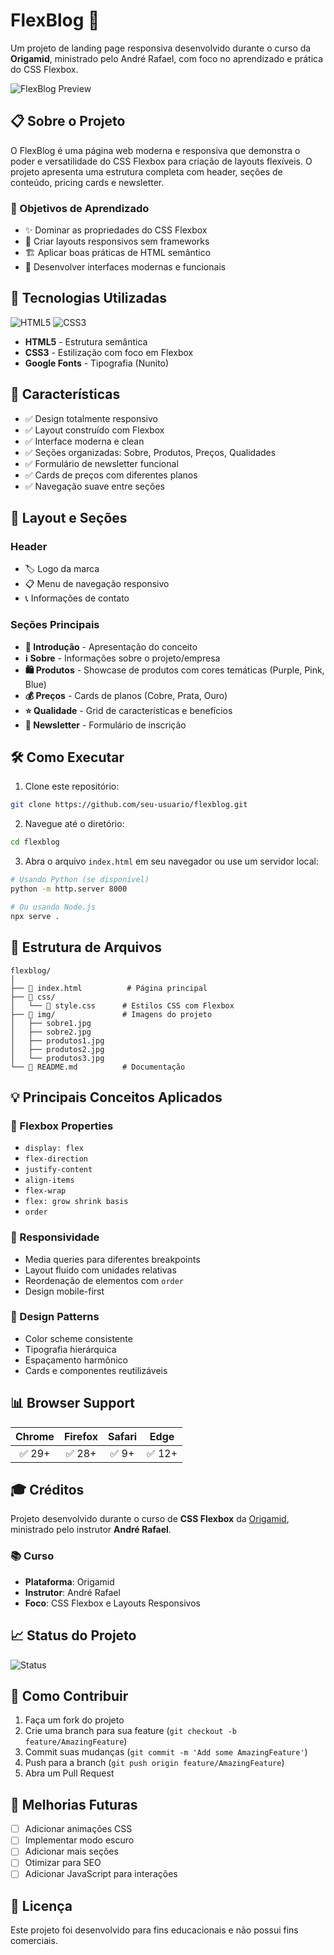 # FlexBlog 🚀

Um projeto de landing page responsiva desenvolvido durante o curso da **Origamid**, ministrado pelo André Rafael, com foco no aprendizado e prática do CSS Flexbox.

![FlexBlog Preview](https://github.com/cssbreno/flexblog-project/tree/main/assets/preview.png)

## 📋 Sobre o Projeto

O FlexBlog é uma página web moderna e responsiva que demonstra o poder e versatilidade do CSS Flexbox para criação de layouts flexíveis. O projeto apresenta uma estrutura completa com header, seções de conteúdo, pricing cards e newsletter.

### 🎯 Objetivos de Aprendizado

- ✨ Dominar as propriedades do CSS Flexbox
- 📱 Criar layouts responsivos sem frameworks
- 🏗️ Aplicar boas práticas de HTML semântico
- 🎨 Desenvolver interfaces modernas e funcionais

## 🚀 Tecnologias Utilizadas

![HTML5](https://img.shields.io/badge/HTML5-E34F26?style=for-the-badge&logo=html5&logoColor=white)
![CSS3](https://img.shields.io/badge/CSS3-1572B6?style=for-the-badge&logo=css3&logoColor=white)

- **HTML5** - Estrutura semântica
- **CSS3** - Estilização com foco em Flexbox
- **Google Fonts** - Tipografia (Nunito)

## 📱 Características

- ✅ Design totalmente responsivo
- ✅ Layout construído com Flexbox
- ✅ Interface moderna e clean
- ✅ Seções organizadas: Sobre, Produtos, Preços, Qualidades
- ✅ Formulário de newsletter funcional
- ✅ Cards de preços com diferentes planos
- ✅ Navegação suave entre seções

## 🎨 Layout e Seções

### Header

- 🏷️ Logo da marca
- 📋 Menu de navegação responsivo
- 📞 Informações de contato

### Seções Principais

- **🎯 Introdução** - Apresentação do conceito
- **ℹ️ Sobre** - Informações sobre o projeto/empresa
- **🛍️ Produtos** - Showcase de produtos com cores temáticas (Purple, Pink, Blue)
- **💰 Preços** - Cards de planos (Cobre, Prata, Ouro)
- **⭐ Qualidade** - Grid de características e benefícios
- **📧 Newsletter** - Formulário de inscrição

## 🛠️ Como Executar

1. Clone este repositório:

```bash
git clone https://github.com/seu-usuario/flexblog.git
```

2. Navegue até o diretório:

```bash
cd flexblog
```

3. Abra o arquivo `index.html` em seu navegador ou use um servidor local:

```bash
# Usando Python (se disponível)
python -m http.server 8000

# Ou usando Node.js
npx serve .
```

## 📂 Estrutura de Arquivos

```
flexblog/
│
├── 📄 index.html          # Página principal
├── 📁 css/
│   └── 🎨 style.css      # Estilos CSS com Flexbox
├── 📁 img/               # Imagens do projeto
│   ├── sobre1.jpg
│   ├── sobre2.jpg
│   ├── produtos1.jpg
│   ├── produtos2.jpg
│   └── produtos3.jpg
└── 📖 README.md          # Documentação
```

## 💡 Principais Conceitos Aplicados

### 🔧 Flexbox Properties

- `display: flex`
- `flex-direction`
- `justify-content`
- `align-items`
- `flex-wrap`
- `flex: grow shrink basis`
- `order`

### 📱 Responsividade

- Media queries para diferentes breakpoints
- Layout fluido com unidades relativas
- Reordenação de elementos com `order`
- Design mobile-first

### 🎨 Design Patterns

- Color scheme consistente
- Tipografia hierárquica
- Espaçamento harmônico
- Cards e componentes reutilizáveis

## 📊 Browser Support

| Chrome | Firefox | Safari | Edge |
|:------:|:-------:|:------:|:----:|
| ✅ 29+ | ✅ 28+  | ✅ 9+  | ✅ 12+ |

## 🎓 Créditos

Projeto desenvolvido durante o curso de **CSS Flexbox** da [Origamid](https://origamid.com/), ministrado pelo instrutor **André Rafael**.

### 📚 Curso

- **Plataforma**: Origamid
- **Instrutor**: André Rafael
- **Foco**: CSS Flexbox e Layouts Responsivos

## 📈 Status do Projeto

![Status](https://img.shields.io/badge/Status-Concluído-brightgreen?style=for-the-badge)

## 🤝 Como Contribuir

1. Faça um fork do projeto
2. Crie uma branch para sua feature (`git checkout -b feature/AmazingFeature`)
3. Commit suas mudanças (`git commit -m 'Add some AmazingFeature'`)
4. Push para a branch (`git push origin feature/AmazingFeature`)
5. Abra um Pull Request

## 📝 Melhorias Futuras

- [ ] Adicionar animações CSS
- [ ] Implementar modo escuro
- [ ] Adicionar mais seções
- [ ] Otimizar para SEO
- [ ] Adicionar JavaScript para interações

## 📄 Licença

Este projeto foi desenvolvido para fins educacionais e não possui fins comerciais.
